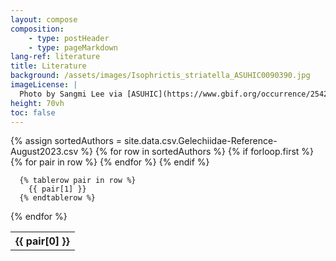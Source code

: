 ```yaml
---
layout: compose
composition:
    - type: postHeader
    - type: pageMarkdown
lang-ref: literature
title: Literature
background: /assets/images/Isophrictis_striatella_ASUHIC0090390.jpg
imageLicense: |
  Photo by Sangmi Lee via [ASUHIC](https://www.gbif.org/occurrence/2542961803)
height: 70vh
toc: false
---
```


<div class="overflow-auto table is-narrow" markdown="block">
  <table>
  {% assign sortedAuthors = site.data.csv.Gelechiidae-Reference-August2023.csv %}
  {% for row in sortedAuthors %}
  {% if forloop.first %}
  
  <tr>
  {% for pair in row %}
  <th>{{ pair[0] }} </th>
  {% endfor %}
  </tr>
  {% endif %}

      {% tablerow pair in row %}
        {{ pair[1] }}
      {% endtablerow %}
  {% endfor %}
  </table>
</div>